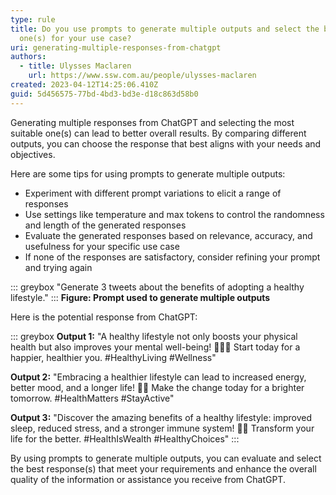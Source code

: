 ```yaml
---
type: rule
title: Do you use prompts to generate multiple outputs and select the best
  one(s) for your use case?
uri: generating-multiple-responses-from-chatgpt
authors:
  - title: Ulysses Maclaren
    url: https://www.ssw.com.au/people/ulysses-maclaren
created: 2023-04-12T14:25:06.410Z
guid: 5d456575-77bd-4bd3-bd3e-d18c863d58b0
---
```

Generating multiple responses from ChatGPT and selecting the most suitable one(s) can lead to better overall results. By comparing different outputs, you can choose the response that best aligns with your needs and objectives.
            
<!--endintro-->
 
Here are some tips for using prompts to generate multiple outputs:

* Experiment with different prompt variations to elicit a range of responses
* Use settings like temperature and max tokens to control the randomness and length of the generated responses
* Evaluate the generated responses based on relevance, accuracy, and usefulness for your specific use case
* If none of the responses are satisfactory, consider refining your prompt and trying again

::: greybox
"Generate 3 tweets about the benefits of adopting a healthy lifestyle."
:::
**Figure: Prompt used to generate multiple outputs**
 
Here is the potential response from ChatGPT:

::: greybox
**Output 1:** "A healthy lifestyle not only boosts your physical health but also improves your mental well-being! 🏃‍♂️🧠 Start today for a happier, healthier you. #HealthyLiving #Wellness"

**Output 2:** "Embracing a healthier lifestyle can lead to increased energy, better mood, and a longer life! 💪🌱 Make the change today for a brighter tomorrow. #HealthMatters #StayActive"

**Output 3:** "Discover the amazing benefits of a healthy lifestyle: improved sleep, reduced stress, and a stronger immune system! 🥗💤 Transform your life for the better. #HealthIsWealth #HealthyChoices"
::: 

By using prompts to generate multiple outputs, you can evaluate and select the best response(s) that meet your requirements and enhance the overall quality of the information or assistance you receive from ChatGPT.
